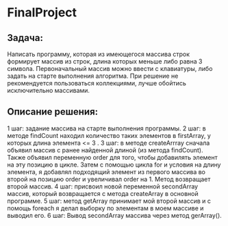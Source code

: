 # FinalProject

## Задача:

Написать программу, которая из имеющегося массива строк формирует массив из строк, длина которых меньше либо равна 3 символа. Первоначальный массив можно ввести с клавиатуры, либо задать на старте выполнения алгоритма. При решение не рекомендуется пользоваться коллекциями, лучше обойтись исключительно массивами.

## Описание решения:

1 шаг: задание массива на старте выполнения программы.
2 шаг: в методе findCount находил количество таких элементов в firstArray, у которых длина элемента <= 3 .
3 шаг: в методе createArrray сначала объявил массив с ранее найденной длиной (из метода findCount). Также объявил переменную order для того, чтобы добавилять элемент на эту позицию в цикле. Затем с помощью цикла for и условия на длину элемента, я добавлял подходящий элемент из первого массива во второй на позицию order и увеличивал order на 1. Метод возвращает второй массив.
4 шаг: присвоил новой переменной secondArray массив, который возвращается с метода createArray в основной программе.
5 шаг: метод getArray принимает мой второй массив и с помощь foreach я делал выборку по элементам в моем массиве и выводил его.
6 шаг: Вывод secondArray массива через метод gerArray().